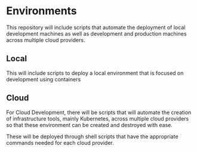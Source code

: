 # Environments

This repository will include scripts that automate the deployment of local development machines as well as 
development and production machines across multiple cloud providers.

## Local

This will include scripts to deploy a local environment that is focused on development using containers

## Cloud

For Cloud Development, there will be scripts that will automate the creation of infrastructure tools, mainly Kubernetes, 
across multiple cloud providers so that these environment can be created and destroyed with ease.

These will be deployed through shell scripts that have the appropriate commands needed for each cloud provider.